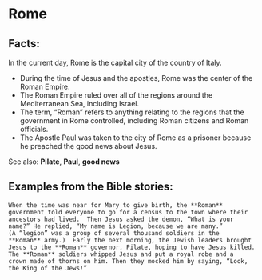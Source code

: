 Rome
====

###

Facts:
------

In the current day, Rome is the capital city of the country of Italy.

-   During the time of Jesus and the apostles, Rome was the center of
    the Roman Empire.
-   The Roman Empire ruled over all of the regions around the
    Mediterranean Sea, including Israel.
-   The term, “Roman” refers to anything relating to the regions that
    the government in Rome controlled, including Roman citizens and
    Roman officials.
-   The Apostle Paul was taken to the city of Rome as a prisoner because
    he preached the good news about Jesus.

See also: **Pilate**, **Paul**, **good news**

Examples from the Bible stories:
--------------------------------

    When the time was near for Mary to give birth, the **Roman**
    government told everyone to go for a census to the town where their
    ancestors had lived.  Then Jesus asked the demon, “What is your
    name?” He replied, “My name is Legion, because we are many.”
    (A “legion” was a group of several thousand soldiers in the
    **Roman** army.)  Early the next morning, the Jewish leaders brought
    Jesus to the **Roman** governor, Pilate, hoping to have Jesus killed.
    The **Roman** soldiers whipped Jesus and put a royal robe and a
    crown made of thorns on him. Then they mocked him by saying, “Look,
    the King of the Jews!”
